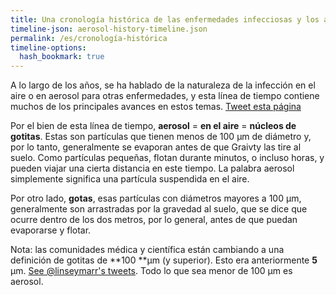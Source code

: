 ```yaml
---
title: Una cronología histórica de las enfermedades infecciosas y los aerosoles
timeline-json: aerosol-history-timeline.json
permalink: /es/cronología-histórica
timeline-options: 
  hash_bookmark: true
---
```


A lo largo de los años, se ha hablado de la naturaleza de la infección en el aire o en aerosol para otras enfermedades, y esta línea de tiempo contiene muchos de los principales avances en estos temas.  <a href="https://twitter.com/intent/tweet?url=https%3A%2F%2Fits-airborne.org%2Fes%2Fcronología-histórica&via=AerosolizedC19&text=%23COVIDisAirborne%20%23masks4All%20%23bewareOfSharedAir%20%23ventilation. See: " target="_blank">Tweet esta página</a>

Por el bien de esta línea de tiempo, **aerosol** = **en el aire** = **núcleos de gotitas**. Estas son partículas que tienen menos de 100 μm de diámetro y, por lo tanto, generalmente se evaporan antes de que Graivty las tire al suelo. Como partículas pequeñas, flotan durante minutos, o incluso horas, y pueden viajar una cierta distancia en este tiempo. La palabra aerosol simplemente significa una partícula suspendida en el aire.

Por otro lado, **gotas**, esas partículas con diámetros mayores a 100 μm, generalmente son arrastradas por la gravedad al suelo, que se dice que ocurre dentro de los dos metros, por lo general, antes de que puedan evaporarse y flotar.

Nota: las comunidades médica y científica están cambiando a una definición de gotitas de **100 **μm (y superior). Esto era anteriormente **5** μm. <a target="_blank" href="https://twitter.com/linseymarr/status/1336318245348003840">See @linseymarr's tweets</a>. Todo lo que sea menor de 100 μm es aerosol.